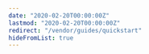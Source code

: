 ```yaml
---
date: "2020-02-20T00:00:00Z"
lastmod: "2020-02-20T00:00:00Z"
redirect: "/vendor/guides/quickstart"
hideFromList: true
---
```

